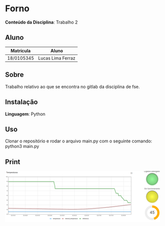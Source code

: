# Forno

**Conteúdo da Disciplina**: Trabalho 2<br>

## Aluno
| Matrícula   |         Aluno          |
| ----------- | ---------------------- |
| 18/0105345  |  Lucas Lima Ferraz     |

## Sobre 
Trabalho relativo ao que se encontra no gitlab da disciplina de fse.

## Instalação 
**Linguagem**: Python<br>

## Uso 
Clonar o repositório e rodar o arquivo main.py com o seguinte comando: python3 main.py

## Print
![Print](assets/img.png)